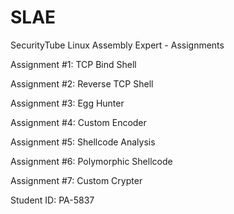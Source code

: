 # SLAE
SecurityTube Linux Assembly Expert - Assignments 

Assignment #1: TCP Bind Shell

Assignment #2: Reverse TCP Shell

Assignment #3: Egg Hunter

Assignment #4: Custom Encoder

Assignment #5: Shellcode Analysis

Assignment #6: Polymorphic Shellcode

Assignment #7: Custom Crypter


Student ID: PA-5837
